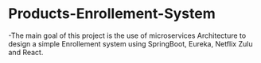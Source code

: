 # Products-Enrollement-System
-The main goal of this project is the use of microservices Architecture to design a simple Enrollement system 
using SpringBoot, Eureka, Netflix Zulu and React.
